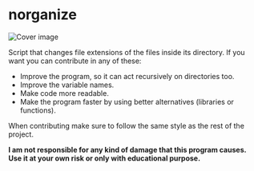 # norganize
![Cover image](https://i.imgur.com/NZgRLop.png)

Script that changes file extensions of the files inside its directory.
 If you want you can contribute in any of these:
- Improve the program, so it can act recursively on directories too. 
- Improve the variable names.
- Make code more readable.
- Make the program faster by using better alternatives (libraries or functions).

When contributing make sure to follow the same style as the rest of the project.

**I am not responsible for any kind of damage that this program causes. Use it at your own risk or only with educational purpose.**

